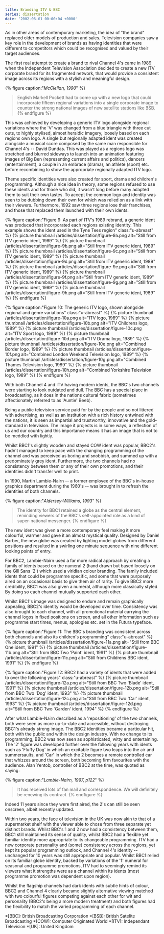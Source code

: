 ```yaml
---
title: Branding ITV & BBC
series: dissertation
date: '2002-06-01 00:00:04 +0000'
---
```

As in other areas of contemporary marketing, the idea of "the brand" replaced older models of production and sales. Television companies saw a key role in the development of brands as having identities that were different to competitors which could be recognised and valued by their target audiences.

The first real attempt to create a brand to rival Channel 4's came in 1989 when the Independent Television Association decided to create a new ITV corporate brand for its fragmented network, that would provide a consistent image across its regions with a stylish and meaningful design.

{% figure caption:"<cite>McClellan, 1990</cite>" %}
> English Markell Pockett had to come up with a new logo that could incorporate fifteen regional variations into a single corporate image to counter the strong national images of new satellite stations like BSB.
{% endfigure %}

This was achieved by developing a generic ITV logo alongside regional variations where the 'V' was changed from a blue triangle with three cut outs, to highly stylised, almost heraldic imagery, loosely based on each regions own logo. A single but regionally adapted ident was created alongside a musical score composed by the same man responsible for Channel 4's -- David Dundas. This was played as a regions logo was stretched and blurred sideways to launch into an animation featuring images of Big Ben (representing current affairs and politics), dancers (entertainment), a couple in an embrace (drama), an athlete (sport) etc. before recombining to show the appropriate regionally adapted ITV logo.

Theme specific identities were also created for sport, drama and children's programming. Although a nice idea in theory, some regions refused to use these idents and for those who did, it wasn't long before many adapted them to suit their own tastes. To accept the common logo and identity was seen to be dubbing down their own for which was relied on as a link with their viewers. Furthermore, 1992 saw three regions lose their franchises, and those that replaced them launched with their own idents.

{% figure caption:"Figure 9: As part of ITV's 1989 rebrand, a generic ident was produced that incorporated each regions existing identity. This example shows the ident used in the Tyne Tees region" class:"u-abreast" %}
{% picture thumbnail /articles/dissertation/figure-9a.png alt="Still from ITV generic ident, 1989" %}
{% picture thumbnail /articles/dissertation/figure-9b.png alt="Still from ITV generic ident, 1989" %}
{% picture thumbnail /articles/dissertation/figure-9c.png alt="Still from ITV generic ident, 1989" %}
{% picture thumbnail /articles/dissertation/figure-9d.png alt="Still from ITV generic ident, 1989" %}
{% picture thumbnail /articles/dissertation/figure-9e.png alt="Still from ITV generic ident, 1989" %}
{% picture thumbnail /articles/dissertation/figure-9f.png alt="Still from ITV generic ident, 1989" %}
{% picture thumbnail /articles/dissertation/figure-9g.png alt="Still from ITV generic ident, 1989" %}
{% picture thumbnail /articles/dissertation/figure-9h.png alt="Still from ITV generic ident, 1989" %}
{% endfigure %}

{% figure caption:"Figure 10: The generic ITV logo, shown alongside regional and genre variations" class:"u-abreast" %}
{% picture thumbnail /articles/dissertation/figure-10a.png alt="ITV logo, 1989" %}
{% picture thumbnail /articles/dissertation/figure-10b.png alt="ITV Childrens logo, 1989" %}
{% picture thumbnail /articles/dissertation/figure-10c.png alt="ITV Sport logo, 1989" %}
{% picture thumbnail /articles/dissertation/figure-10d.png alt="ITV Drama logo, 1989" %}
{% picture thumbnail /articles/dissertation/figure-10e.png alt="Combined Border logo, 1989" %}
{% picture thumbnail /articles/dissertation/figure-10f.png alt="Combined London Weekend Television logo, 1989" %}
{% picture thumbnail /articles/dissertation/figure-10g.png alt="Combined Thames Television logo, 1989" %}
{% picture thumbnail /articles/dissertation/figure-10h.png alt="Combined Yorkshire Television logo, 1989" %}
{% endfigure %}

With both Channel 4 and ITV having modern idents, the BBC's two channels were starting to look outdated and dull. The BBC has a special place in broadcasting, as it does in the nations cultural fabric (sometimes affectionately referred to as 'Auntie' Beeb).

Being a public television service paid for by the people and so not littered with advertising, as well as an institution with a rich history entwined with the nations, it is seen as impartial and trustworthy, innovative and the gold-standard in television. The image it projects is in some ways, a reflection of us and our country and this importance means it has an image that is not to be meddled with lightly.

Whilst BBC1's slightly wooden and stayed COW ident was popular, BBC2's hadn't managed to keep pace with the changing programming of the channel and was perceived as boring and snobbish, and summed up with a predominately grey ident. Furthermore, the two channels had no consistency between them or any of their own promotions, and their identities didn't transfer well to print.

In 1990, Martin Lambie-Nairn -- a former employee of the BBC's in-house graphics department during the 1960's -- was brought in to refresh the identities of both channels.

{% figure caption:"<cite>Aldersey-Williams, 1993</cite>" %}
> The identity for BBC1 retained a globe as the central element, reminding viewers of the BBC's self-appointed role as a kind of super-national messenger.
{% endfigure %}

The new ident was given a more contemporary feel making it more colourful, warmer and gave it an almost mystical quality. Designed by Daniel Barber, the new globe was created by lighting model globes from different positions and resulted in a swirling one minute sequence with nine different looking points of entry.

For BBC2, Lambie-Nairn used a far more radical approach by creating a family of idents based on the numeral 2 (hand drawn but based loosely on the Gill Sans '2') which used a viridian colour branding. The family included idents that could be programme specific, and some that were purposely aired on an occasional basis to give them air of rarity. To give BBC2 more credibility, BBC1 was also given a numeral, although more classically styled. By doing so each channel mutually supported each other.

Whilst BBC1's image was designed to endure and remain graphically appealing, BBC2's identity would be developed over time. Consistency was also brought to each channel, with all promotional material carrying the channel logos in fixed positions on screen, and all other information such as programme start times, menus, apologies etc. set in the Futura typeface.

{% figure caption:"Figure 11: The BBC's branding was consistent across both channels and also its children's programming" class:"u-abreast" %}
{% picture thumbnail /articles/dissertation/figure-11a.png alt="Still from BBC One ident, 1991" %}
{% picture thumbnail /articles/dissertation/figure-11b.png alt="Still from BBC Two 'Paint' ident, 1991" %}
{% picture thumbnail /articles/dissertation/figure-11c.png alt="Still from Childrens BBC ident, 1991" %}
{% endfigure %}

{% figure caption:"Figure 12: BBC2 had a variety of idents that were added to over the following years" class:"u-abreast" %}
{% picture thumbnail /articles/dissertation/figure-12a.png alt="Still from BBC Two 'Blade' ident, 1991" %}
{% picture thumbnail /articles/dissertation/figure-12b.png alt="Still from BBC Two 'Dog' ident, 1993" %}
{% picture thumbnail /articles/dissertation/figure-12c.png alt="Still from BBC Two 'Car' ident, 1993" %}
{% picture thumbnail /articles/dissertation/figure-12d.png alt="Still from BBC Two 'Garden' ident, 1994" %}
{% endfigure %}

After what Lambie-Nairn described as a 'repositioning' of the two channels, both were seen as more up-to-date and accessible, without destroying BBC1's already strong image. The BBC2 identities became a particular hit, both with the public and within the design industry. With no change to its programming, BBC2 was now seen as sophisticated, witty and entertaining. The '2' figure was developed further over the following years with idents such as 'Fluffy Dog' in which an excitable figure two leaps into the air and summersaults, and 'Car' in which the 2 becomes a remote controlled car that whizzes around the screen, both becoming firm favourites with the audience. Alan Yentob, controller of BBC2 at the time, was quoted as saying:

{% figure caption:"<cite>Lambie-Nairn, 1997, p122</cite>" %}
> It has received lots of fan mail and correspondence. We will definitely be renewing its contract.
{% endfigure %}

Indeed 11 years since they were first aired, the 2's can still be seen onscreen, albeit recently updated.

Within two years, the face of television in the UK was now akin to that of a supermarket shelf with the viewer able to chose from three separate yet distinct brands. Whilst BBC's 1 and 2 now had a consistency between them, BBC1 still maintained its sense of quality, whilst BBC2 had a flexible yet familiar identity more appropriate to its changeable programming. ITV had a new corporate personality and (some) consistency across the regions, yet kept its popular programming outlook, and Channel 4's identity -- unchanged for 10 years was still appropriate and popular. Whilst BBC1 relied on its familiar globe identity, backed by variations of the '1' numeral for seasonal and programme promotions, ITV had to seemingly remind its viewers what it strengths were as a channel within its idents (most programme promotion was dependent upon region).

Whilst the flagship channels had dark idents with subtle hints of colour, BBC2 and Channel 4 clearly became slightly alternative viewing matched with two colourful figures competing against each other for wit and personality (BBC2's being a more modern treatment) and both figures had the flexibility to match the varied programming of each channel.

*[BBC]: British Broadcasting Corporation
*[BSB]: British Satelite Broadcasting
*[COW]: Computer Originated World
*[ITV]: Independant Television
*[UK]: United Kingdom
